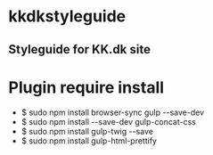# kkdkstyleguide
Styleguide for KK.dk site
------
# Plugin require install
- $ sudo npm install browser-sync gulp --save-dev
- $ sudo npm install --save-dev gulp-concat-css
- $ sudo npm install gulp-twig --save
- $ sudo npm install gulp-html-prettify
